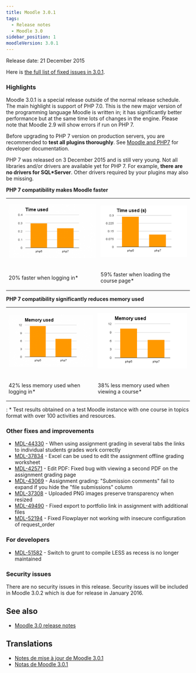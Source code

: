 ```yaml
---
title: Moodle 3.0.1
tags:
  - Release notes
  - Moodle 3.0
sidebar_position: 1
moodleVersion: 3.0.1
---
```

Release date: 21 December 2015

Here is [the full list of fixed issues in 3.0.1](https://tracker.moodle.org/secure/IssueNavigator!executeAdvanced.jspa?jqlQuery=project+%3D+mdl+AND+resolution+%3D+fixed+AND+fixVersion+in+%28%223.0.1%22%29+ORDER+BY+priority+DESC&runQuery=true&clear=true).

### Highlights

Moodle 3.0.1 is a special release outside of the normal release schedule. The main highlight is support of PHP 7.0. This is the new major version of the programming language Moodle is written in; it has significantly better performance but at the same time lots of changes in the engine. Please note that Moodle 2.9 will show errors if run on PHP 7.

Before upgrading to PHP 7 version on production servers, you are recommended to **test all plugins thoroughly**. See [Moodle and PHP7](https://docs.moodle.org/dev/Moodle_and_PHP7) for developer documentation.

PHP 7 was released on 3 December 2015 and is still very young. Not all libraries and/or drivers are available yet for PHP 7. For example, **there are no drivers for SQL*Server**. Other drivers required by your plugins may also be missing.

**PHP 7 compatibility makes Moodle faster**

<!--
  Github Flavoured Markdown does not support tables without headers.
  We must use an HTML table here.
  Please note that Spacing in this table is important.
  Markdown must have empty newlines between it and HTML markup.
-->
<table><tbody>
<tr><td>

![php7 time logging in.png](./_3.0.1/php7_time_logging_in.png)

</td><td>

![course-time-300x177.png](./_3.0.1/course-time-300x177.png)

</td></tr>
<tr><td>

20% faster when logging in*

</td><td>

59% faster when loading the course page*

</td></tr>
</tbody></table>

**PHP 7 compatibility significantly reduces memory used**

<!--
  Github Flavoured Markdown does not support tables without headers.
  We must use an HTML table here.
  Please note that Spacing in this table is important.
  Markdown must have empty newlines between it and HTML markup.
-->
<table><tbody>
<tr><td>

![php7 memory logging in.png](./_3.0.1/php7_memory_logging_in.png)

</td><td>

![php7 memory viewing course.png](./_3.0.1/php7_memory_viewing_course.png)

</td></tr>
<tr><td>

42% less memory used when logging in*

</td><td>

38% less memory used when viewing a course*

</td></tr>
</tbody></table>

: * Test results obtained on a test Moodle instance with one course in topics format with over 100 activities and resources.

### Other fixes and improvements

- [MDL-44330](https://tracker.moodle.org/browse/MDL-44330) - When using assignment grading in several tabs the links to individual students grades work correctly
- [MDL-37834](https://tracker.moodle.org/browse/MDL-37834) - Excel can be used to edit the assignment offline grading worksheet
- [MDL-42571](https://tracker.moodle.org/browse/MDL-42571) - Edit PDF: Fixed bug with viewing a second PDF on the assignment grading page
- [MDL-43069](https://tracker.moodle.org/browse/MDL-43069) - Assignment grading: "Submission comments" fail to expand if you hide the "file submissions" column
- [MDL-37308](https://tracker.moodle.org/browse/MDL-37308) - Uploaded PNG images preserve transparency when resized
- [MDL-49490](https://tracker.moodle.org/browse/MDL-49490) - Fixed export to portfolio link in assignment with additional files
- [MDL-52194](https://tracker.moodle.org/browse/MDL-52194) - Fixed Flowplayer not working with insecure configuration of request_order

### For developers

- [MDL-51582](https://tracker.moodle.org/browse/MDL-51582) - Switch to grunt to compile LESS as recess is no longer maintained

### Security issues

There are no security issues in this release. Security issues will be included in Moodle 3.0.2 which is due for release in January 2016.

## See also

- [Moodle 3.0 release notes](/general/releases/3.0)

## Translations

- [Notes de mise à jour de Moodle 3.0.1](https://docs.moodle.org/fr/Notes_de_mise_à_jour_de_Moodle_3.0.1)
- [Notas de Moodle 3.0.1](https://docs.moodle.org/es/Notas_de_Moodle_3.0.1)
